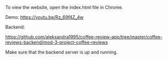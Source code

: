 To view the website, open the index.html file in Chrome.

Demo: https://youtu.be/Rz_69f4Z_4w

Backend:

https://github.com/aleksandra1995/coffee-review-app/tree/master/coffee-reviews-backend/mod-3-project-coffee-reviews

Make sure that the backend server is up and running.
